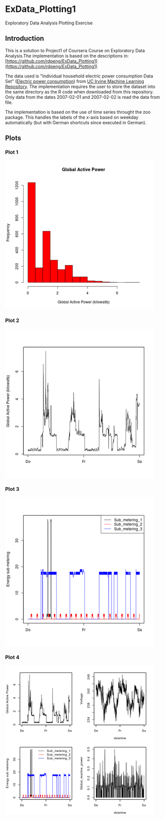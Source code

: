 # ExData_Plotting1
Exploratory Data Analysis Plotting Exercise


## Introduction

This is a solution to Project1 of Coursera Course on Exploratory Data Analysis.The implementation is based on the descriptions in: [https://github.com/rdpeng/ExData_Plotting1](https://github.com/rdpeng/ExData_Plotting1)

The data used is "Individual household electric power consumption Data Set" (<a href="https://d396qusza40orc.cloudfront.net/exdata%2Fdata%2Fhousehold_power_consumption.zip">Electric power consumption</a>) from <a href="http://archive.ics.uci.edu/ml/">UC Irvine Machine Learning Repository</a>. The implementation requires the user to store the dataset into the same directory as the R code when downloaded from this repository. Only data from the dates 2007-02-01 and 2007-02-02 is read the data from file.

The implementation is based on the use of time series throught the zoo package. This handles the labels of the x-axis based on weekday automatically (but with German shortcuts since executed in German).

## Plots

### Plot 1


![plot of plot1](plot1.png) 


### Plot 2

![plot of plot2](plot2.png) 


### Plot 3

![plot of plot3](plot3.png) 


### Plot 4

![plot of plot4](plot4.png) 
